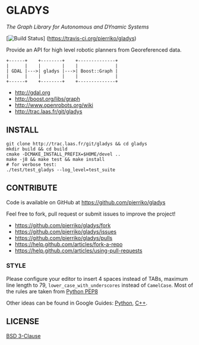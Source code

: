 GLADYS
======

*The Graph Library for Autonomous and DYnamic Systems*

[![Build Status](https://travis-ci.org/pierriko/gladys.png?branch=master)]
(https://travis-ci.org/pierriko/gladys)

Provide an API for high level robotic planners from Georeferenced data.

    +------+    +--------+    +--------------+
    |      |    |        |    |              |
    | GDAL |--->| gladys |--->| Boost::Graph |
    |      |    |        |    |              |
    +------+    +--------+    +--------------+


* http://gdal.org
* http://boost.org/libs/graph
* http://www.openrobots.org/wiki
* http://trac.laas.fr/git/gladys


INSTALL
-------

    git clone http://trac.laas.fr/git/gladys && cd gladys
    mkdir build && cd build
    cmake -DCMAKE_INSTALL_PREFIX=$HOME/devel ..
    make -j8 && make test && make install
    # for verbose test:
    ./test/test_gladys --log_level=test_suite


CONTRIBUTE
----------

Code is available on GitHub at https://github.com/pierriko/gladys

Feel free to fork, pull request or submit issues to improve the project!

* https://github.com/pierriko/gladys/fork
* https://github.com/pierriko/gladys/issues
* https://github.com/pierriko/gladys/pulls
* https://help.github.com/articles/fork-a-repo
* https://help.github.com/articles/using-pull-requests

### STYLE

Please configure your editor to insert 4 spaces instead of TABs, maximum line
length to 79, `lower_case_with_underscores` instead of `CamelCase`. Most of the
rules are taken from [Python PEP8](http://www.python.org/dev/peps/pep-0008/)

Other ideas can be found in Google Guides:
[Python](http://google-styleguide.googlecode.com/svn/trunk/pyguide.html),
[C++](http://google-styleguide.googlecode.com/svn/trunk/cppguide.xml).


LICENSE
-------

[BSD 3-Clause](http://opensource.org/licenses/BSD-3-Clause)
